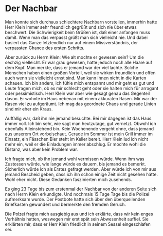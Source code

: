 # Der Nachbar

Man konnte sich durchaus schlechtere Nachbarn vorstellen, immerhin hatte Herr Klein immer sehr freundlich gegrüßt und sich nie über etwas beschwert.
Die Schwierigkeit beim Grüßen ist, daß einer anfangen muss damit. Wenn man das verpasst grüßt man sich vielleicht nie. Und dabei basiert das Ganze letztendlich nur auf einem Missverständnis, der verpassten Chance des ersten Schritts.

Aber zurück zu Herrn Klein: Wie alt mochte er gewesen sein? Um die sechzig vielleicht. Er war grau gewesen, hatte jedoch noch alle Haare auf dem Kopf. Man merkte, dass er jemand war der viel lachte. Solche Menschen haben einen großen Vorteil, weil sie wirken freundlich und offen auch wenn sie vielleicht ernst sind. Man kann ihnen nicht in die Karten schauen. Ich bin anders, ich fühle mich entspannt und mir geht es gut und Leute fragen mich, ob es mir schlecht geht oder sie halten mich für arrogant oder pessimistisch. Herr Klein war aber wie gesagt genau das Gegenteil davon. Er wohnte im Haus nebenan mit einem akkuraten Rasen. Mir war der Rasen viel zu aufgeräumt. Ich mag das geordnete Chaos und gerade Linien sind mir eher ein Kraus.

Auffällig war, daß ihn nie jemand besuchte. Bei mir dagegen ist das Haus immer voll. Ich bin sehr, wie sagt man heutzutage, gut vernetzt. Obwohl ich ebenfalls Alleinstehend bin. Kein Wochenende vergeht ohne, dass jemand aus unserem Ort vorbeischaut. Gerade im Sommer ist mein Grill immer im Einsatz, ein Fässchen Bier steht im Keller bereit. Herr Klein lud ich nicht mehr ein, weil er die Einladungen immer abschlug. Er mochte wohl die Distanz, was aber kein Problem war.

Ich fragte mich, ob ihn jemand wohl vermissen würde. Wenn ihm was Zustossen würde, wie lange würde es dauern, bis jemand es bemerkt. Sicherlich würde ich als Erstes gefragt werden. Aber würde ich von mir aus jemand Bescheid geben, dass ich ihn schon einige Zeit nicht gesehen hätte. Wohl eher nicht. Diese Gedanken faszinierten mich zusehends.

Es ging 23 Tage bis zum erstenmal der Nachbar von der anderen Seite sich nach Herrn Klein erkundigte. Und nochmals 15 Tage Tage bis die Polizei aufmerksam wurde. Der Postbote hatte sich über den überquellenden Briefkasten gewundert und bermerkte den fremden Geruch.

Die Polzei fragte mich ausgiebig aus und ich erklärte, dass wir kein enges Verhältnis hatten, weswegen mir erst spät sein Abwesenheit auffiel. Sie erklärten mir, dass er Herr Klein friedlich in seinem Sessel eingeschlafen sei. 